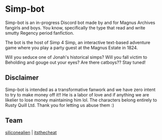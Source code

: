 # Simp-bot

Simp-bot is an in-progress Discord bot made by and for Magnus Archives fangirls and boys.  You know, specifically the type that read and write smutty Regency period fanfiction.

The bot is the host of Simp 4 Simp, an interactive text-based adventure game where you play a party guest at the Magnus Estate in 1824.

Will you seduce one of Jonah's historical simps?  Will you fall victim to Beholding and gouge out your eyes?  Are there catboys??  Stay tuned!

## Disclaimer

Simp-bot is intended as a transformative fanwork and we have zero intent to try to make money off it!!  He is a labor of love and if anything we are likelier to lose money maintaining him lol.  The characters belong entirely to Rusty Quill Ltd.  Thank you for letting us abuse them :)

## Team

[siliconealien](https://siliconealien.tumblr.com/) | [itsthecheat](https://lesliethe.dev/)
